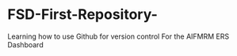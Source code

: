 # FSD-First-Repository-
Learning how to use Github for version control 
For the AIFMRM ERS Dashboard
